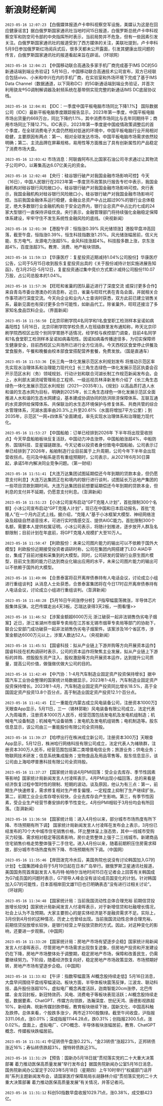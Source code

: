 # 新浪财经新闻
`2023-05-16 12:07:23` 【白俄媒体报道卢卡申科视察空军设施，美媒认为这是在回应健康谣言】据白俄罗斯国家通讯社当地时间15日报道，白俄罗斯总统卢卡申科视察空军和防空司令部的中央指挥所时表示，当前局势并不危急，但有一些因素引发关注。白俄罗斯国家通讯社的报道受到了西方媒体的关注，美联社提到，卢卡申科5月9日参加俄罗斯红场阅兵式后，很多天都未公开露面，引发其健康出现问题的传言，白俄罗斯国家通讯社的报道看起来旨在辟谣。（环球网）

`2023-05-16 12:04:21` 【中国移动联合高通及多家手机厂商完成基于IMS DC的5G新通话端到端业务验证】5月16日，中国移动联合高通技术公司宣布，双方已经联合包括vivo、小米和中兴在内的手机厂商，在实验室和外场环境下完成了基于IMS Data Channel（数据通道，以下简称DC）的5G新通话端到端业务验证，并首次利用骁龙®5G调制解调器及射频系统在基带侧实现完整的新通话IMS DC底层协议栈。

`2023-05-16 12:04:01` 【IDC：一季度中国平板电脑市场同比下降1.1%】 国际数据公司（IDC）最新平板电脑季度跟踪报告显示，2023年第一季度，中国平板电脑市场出货量约669万台，同比下降约1.1%，其中消费市场同比与去年同期持平；商用市场同比下降12.7%。IDC表示，2023年第一季度是中国疫情政策调整后的首个季度，在全球消费电子大盘仍然相对低迷的环境中，中国平板电脑行业开局相对稳健，主要原因有两点：第一、相对全球发达市场，中国平板电脑市场需求依然较明确；第二、主流品牌在屏幕规格，易用性等方面推出了具有创新属性的产品稳定了消费市场大盘。

`2023-05-16 12:03:42` 市场消息：阿联酋阿布扎比国家石油公司寻求通过让其物流子公司IPO，以筹集高达6.07亿美元的资金。

`2023-05-16 12:02:48` 【央行：硅谷银行破产对我国金融市场影响可控】今天（16日），中国人民银行在2023年第一季度货币政策执行报告专栏中表示，我国金融机构对硅谷银行风险敞口小，硅谷银行破产对我国金融市场影响可控。央行表示，我国金融机构对硅谷银行风险敞口小，硅谷银行破产对我国金融市场影响可控。当前我国金融体系运行稳健，金融业总资产中占比超过90%的银行业总体稳定，绝大多数银行业金融机构处于安全边界内，银行业总资产中占比约七成的24家大型银行一直保持评级优良。央行表示，金融管理部门将持续强化金融稳定保障体系建设，牢牢守住不发生系统性金融风险的底线。（央视新闻）

`2023-05-16 12:01:30` 【港股午评：恒指涨0.39% 风光储领涨】港股早盘冲高回落，截至午盘，恒指涨0.39%，恒生科技指数涨1.25%。风光储涨幅居前，信义光能、东方电气、龙源电力涨超5%，金风科技涨超4%。科技股多数上涨，京东涨超4%，百度涨超3%。教育、消费、地产板块领跌。

`2023-05-16 11:59:13` 【华康医疗：复星投资近期减持1.04%公司股份】华康医疗公告，公司于5月15日收到股东复星投资出具的《关于股份减持计划实施进展告知函》，在3月25日-5月12日，复星投资通过集中竞价方式累计减持公司股份110.07万股，占公司总股本的1.04%。

`2023-05-16 11:57:36` 【旺旺和雀巢的团队最近进行了深度交流 或探讨更多合作】来自青岛市委台港澳办的消息称，近日，雀巢与旺旺代表在青岛会面，并就相关合作事项进行深度交流。今天向企业和业内人士查询时获悉，双方此前已建立销售关系，最新见面也有探讨更多合作可能性，如新品代工。除雀巢外，旺旺还接洽了多家知名食品饮料企业。（界面新闻）

`2023-05-16 11:56:50` 【北京印刷学院4名同学和1名食堂职工检测样本呈诺如病毒阳性】5月16日，北京印刷学院学校负责人在班级群里发布通知称，昨天北京印刷学院西校区出现个别同学胃肠不适情况，经学校与疾控部门调查，目前4名同学和1名食堂职工检测样本呈诺如病毒阳性。因诺如病毒传播途径多，为切实保障师生健康安全，目前西校区公共场所已进行全方位消杀。今天西校区食堂停止供餐及堂食服务，午餐和晚餐由校本部食堂搭配营养套餐，免费发放。（国是直通车）

`2023-05-16 11:53:36` 【长三角一体化发展示范区水利规划发布 将推动示范区率先实现水治理体系和治理能力现代化】长三角生态绿色一体化发展示范区执委会召开示范区水利（务）领域规划、行动计划和联合河湖长制工作规范新闻发布会。会上，水利部太湖流域管理局总工程师、一级巡视员林泽新发布介绍了《长三角生态绿色一体化发展示范区水利规划（2021—2035年）》。《规划》以高品质打造人水和谐的生态水网为目标，明确到2025年，长三角生态绿色一体化发展示范区全面推进人水和谐的生态水网建设，基本建成协调协同的防洪除涝保障体系、互联互通的水资源供给保障体系、共保联治的水生态环境保护与修复体系、共商共管的综合水管理体系，河湖水面率由20.3%上升至20.61%（水面将增加7平方公里）；到2035年，示范区“一网+四体系”全面建成，率先实现水治理体系和治理能力现代化。

`2023-05-16 11:53:27` 【中国船舶：订单已经排到2026年 下半年将出现营收拐点】今天早盘船舶板块反复活跃，中国动力冲击涨停，中国船舶涨超4%，中船防务、国瑞科技、亚星锚链跟涨。今天记者以投资者身份致电中国船舶，公司表示订单已经排到了2026年，船舶制造行业目前属于上升周期，公司今年下半年会出现营收拐点。在问及中船系是否有重组预期时，公司表示，从2021年6月30日算起，承诺5年内解决同业竞争问题。（第一财经）

`2023-05-16 11:51:41` 【大连万达集团试图延期偿还今年到期的贷款本金，但仍愿意支付利息】大连万达集团正在和境内的银行进行谈判，试图延长万达地产集团的一些项目贷款到期时间。大连万达集团目前想要延期偿还今年到期的贷款本金，但利息的支付并不延期，仍愿意支付利息。（澎湃新闻）

`2023-05-16 11:51:23` 【小冰公司宣布启动“GPT克隆人计划”，首批限制300个名额】小冰公司宣布启动“GPT克隆人计划”，现已在中国和日本启动报名，首批“克隆人”在一个月内正式上线。据介绍，“克隆人”基于小冰框架大模型、神经网络渲染及超级自然语音技术，可进行实时情感交互、提供AIGC能力。首批限制300个名额，需要本人提供权属证明。小冰公司表示，将随计划推进，逐步放开人群及名额限制；目前计划在年底前，将GPT克隆人规模扩大至10万人。

`2023-05-16 11:50:47` 【利欧股份：未来公司图片能力的输出可以不依赖于国外大模型】利欧股份近期接受投资者调研时称，公司在集团内网搭建了LEO AIAD平台，集成了目前对接和采集到的大模型。同时，公司研发的营销行业原生图片模型，目前文生图的能力已达到商业化输出应用的水平，未来公司图片能力的输出可以不依赖于国外的大模型。

`2023-05-16 11:49:06` 【合景泰富将召开离岸债券持有人电话会议，讨论成立小组进行重组谈判】从消息人士处获悉，合景泰富集团将在今日17时召开离岸债券持有人电话会议，讨论成立小组进行重组谈判。（澎湃新闻）

`2023-05-16 11:48:28` 【5月16日午间涨停分析】沪指窄幅震荡微涨，半导体芯片股集体反弹。北巴传媒走出4天3板，芯瑞达录得3天2板，一图看懂>>

`2023-05-16 11:46:52` 【涉案金额超6000万元 浙江破获一起非法销售伪劣电子烟案】近日，浙江省湖州市烟草专卖局在江苏省无锡市烟草专卖局等部门的协助下，联合公安部门成功破获一起非法销售伪劣电子烟案件。该案涉及16个省区市，涉案金额达6000万元以上，涉案人数达52人。（央视新闻）

`2023-05-16 11:45:51` 【国睿科技：拟从产业链上下游并购等方向开展资本运作】国睿科技在机构调研时表示，公司的资本运作将聚焦主业发展，拟从产业链上下游标的并购、控股股东资产注入、股权激励等方向开展资本运作，达到提升公司质量，提高公司价值，做强做优做大公司的目的。

`2023-05-16 11:42:49` 【中汽协：1-4月汽车制造业固定资产投资保持增长】据中国汽车工业协会整理的国家统计局数据显示，2023年1-4月，汽车制造业固定资产投资保持增长。2023年1-4月，汽车制造业固定资产投资同比增长18.5%，高于全国固定资产投资13.8个百分点，高于制造业固定资产投资12.1个百分点。

`2023-05-16 11:41:45` 【三一重能在内蒙古成立风电装备公司，注册资本1000万】天眼查App显示，5月11日，三一（锡林郭勒）风电装备有限公司成立，法定代表人为周福贵，注册资本1000万人民币，经营范围包括发电机及发电机组制造；机械电气设备制造；机械电气设备销售；发电机及发电机组销售；电机制造等。股东信息显示，该公司由三一重能股份有限公司全资持股。

`2023-05-16 11:39:27` 【哈啰出行在株洲成立新公司，注册资本300万】天眼查App显示，5月12日，株洲哈行网络科技有限公司成立，法定代表人为褚轶群，注册资本300万人民币，经营范围包括第二类增值电信业务；旅游业务；供电业务；物联网技术研发；信息系统集成服务；宠物食品及用品零售等。股东信息显示，该公司由上海哈啰普惠科技有限公司全资持股。

`2023-05-16 11:37:27` 【国家统计局谈4月PMI回落：受企业去库存、季节性因素等影响】国家统计局新闻发言人付凌晖表示，4月PMI出现小幅回落，总的来看是经济恢复过程中暂时性的限制、短期的波动。谈及原因，他认为有三点：第一，前期生产快速修复，需求修复相对生产修复偏慢，一定程度上抑制了生产继续扩张。第二，前期工业企业库存增长较快，企业去库存会产生影响。第三，有季节性因素，受企业生产经营节奏安排的季节性变化，4月份PMI相较于3月份均会有所回落。（澎湃新闻）

`2023-05-16 11:36:58` 【国家统计局：进入4月份以来，部分城市市场热度有所下降、市场预期有所下调】 国家统计局新闻发言人付凌晖在发布会上表示，3月份已经发布的70个大中城市住宅销售价格，环比整体呈上涨态势，其中一线城市受购买力较强、需求相对稳定等因素影响，房价走势整体上强于二三线城市。新建商品住宅销售价格走势整体强于二手住宅。进入4月份以来，随着前期积压住房需求释放，部分城市市场热度有所下降、市场预期有所下调。（中国网）

`2023-05-16 11:35:46` 【岸田泼完冷水后，美国务院也说没有讨论韩国加入G7的计划】七国集团峰会将于5月19日起在日本广岛举行。据俄罗斯卫星通讯社报道，美国国务院首席副发言人韦丹特·帕特尔当地时间15日在记者会上回答有关韩国成为G7成员国的问题时表示，G7领导人峰会没有谈论成员国变化的计划。针对韩国加入G7的可能性，日本首相岸田文雄11日也已明确表态“没有进行过相关讨论”。（环球网）

`2023-05-16 11:34:48` 【国家统计局：当前我国流动性总体合理充裕 前期信贷投放增长较快】国家统计局新闻发言人付凌晖表示，对于新增信贷和社融增长情况，社会上认为不及预期。大家主要担心的是实体经济是不是融资需求不足。实际上，3月份到4月份的这种情况，历史上也曾经出现。当前我国流动性总体合理充裕，前期信贷投放增长较快，是银行经营上早投放贷款的方式。因此，对这种变化的影响，还要进一步观察。（中国网）

`2023-05-16 11:33:20` 【国家统计局：房地产市场有望逐步企稳】国家统计局新闻发言人付凌晖表示，尽管房地产市场需求出现恢复迹象，但房地产投资和开发建设仍在下降，房地产市场整体处于调整期，稳定房地产市场，保障和改善民生，仍需要继续努力。下阶段，随着经济恢复向好，稳定房地产市场政策显效、市场预期好转，房地产市场有望逐步企稳。（中国网）

`2023-05-16 11:33:02` 【午评：指数窄幅震荡 AI概念股持续走低】5月16日消息，大盘早间围绕平盘线窄幅波动。板块方面，半导体板块震荡反弹，江波龙、联动科技、晶升股份涨超10%，虚拟电厂概念再度活跃，迦南智能20cm涨停，北巴传媒、金龙羽封板，新冠特效药、风电、消费电子等板块表现活跃；AI概念股持续走低，数据要素、ChatGPT、传媒方向领跌，浩瀚深度、世纪天鸿、唐德影视跌超10%，新经典、皖新传媒封跌停板，教育板块继续下挫，国新文化、中国高科触及跌停。总体来看，个股跌多涨少，两市近3100股飘绿。截至午间收盘，沪指报3311.06点，涨0.01%；深成指报11144.28点，跌0.31%；创指报2300.5点，涨0.02%。盘面上，虚拟电厂、CPO概念、半导体板块涨幅居前，教育、ChatGPT概念、传媒板块跌幅居前。

`2023-05-16 11:31:41` 中证转债午盘涨0.22%，“金23转债”涨超23%，正邦转债涨近16%；寿仙转债跌超3%，搜特转债跌近3%。

`2023-05-16 11:31:29` 【预告：国新办5月18日就“贯彻落实党的二十大重大决策部署 着力推动医保高质量发展”举行发布会】据国务院新闻办公室5月16日消息，国务院新闻办公室定于2023年5月18日（星期四）上午10时举行“权威部门话开局”系列主题新闻发布会，请国家医疗保障局局长胡静林介绍“贯彻落实党的二十大重大决策部署 着力推动医保高质量发展”有关情况，并答记者问。

`2023-05-16 11:31:12` 科创50指数早盘收报1029.71点，涨0.38%，成交额423亿。

